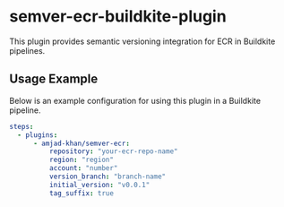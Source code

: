 # semver-ecr-buildkite-plugin
This plugin provides semantic versioning integration for ECR in Buildkite pipelines.

## Usage Example

Below is an example configuration for using this plugin in a Buildkite pipeline.

```yaml
steps:
  - plugins:
      - amjad-khan/semver-ecr:
          repository: "your-ecr-repo-name"
          region: "region"
          account: "number"
          version_branch: "branch-name"
          initial_version: "v0.0.1"
          tag_suffix: true
